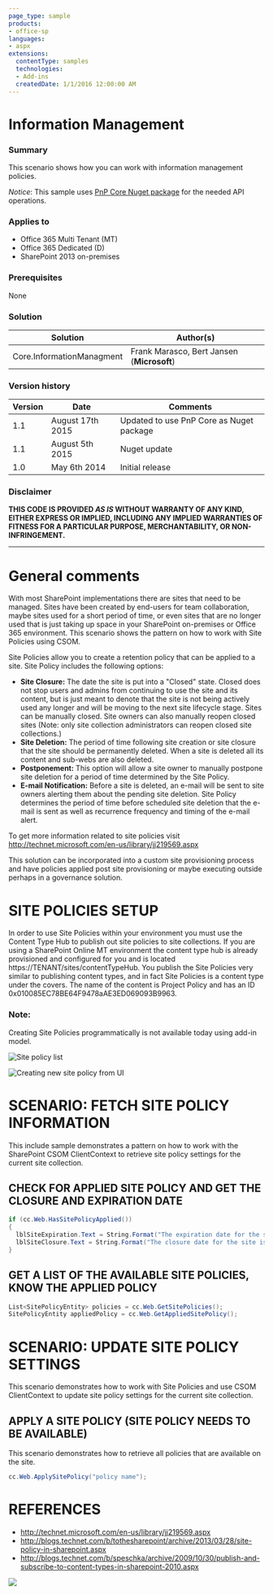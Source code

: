 ```yaml
---
page_type: sample
products:
- office-sp
languages:
- aspx
extensions:
  contentType: samples
  technologies:
  - Add-ins
  createdDate: 1/1/2016 12:00:00 AM
---
```

# Information Management #

### Summary ###
This scenario shows how you can work with information management policies.

*Notice*: This sample uses [PnP Core Nuget package](https://github.com/OfficeDev/PnP-sites-core) for the needed API operations.

### Applies to ###
-  Office 365 Multi Tenant (MT)
-  Office 365 Dedicated (D)
-  SharePoint 2013 on-premises

### Prerequisites ###
None

### Solution ###
Solution | Author(s)
---------|----------
Core.InformationManagment | Frank Marasco, Bert Jansen (**Microsoft**)

### Version history ###
Version  | Date | Comments
---------| -----| --------
1.1  | August 17th 2015 | Updated to use PnP Core as Nuget package
1.1  | August 5th 2015 | Nuget update
1.0  | May 6th 2014 | Initial release

### Disclaimer ###
**THIS CODE IS PROVIDED *AS IS* WITHOUT WARRANTY OF ANY KIND, EITHER EXPRESS OR IMPLIED, INCLUDING ANY IMPLIED WARRANTIES OF FITNESS FOR A PARTICULAR PURPOSE, MERCHANTABILITY, OR NON-INFRINGEMENT.**


----------

# General comments #
With most SharePoint implementations there are sites that need to be managed. Sites have been created by end-users for team collaboration, maybe sites used for a short period of time, or even sites that are no longer used that is just taking up space in your SharePoint on-premises or Office 365 environment. This scenario shows the pattern on how to work with Site Policies using CSOM. 

Site Policies allow you to create a retention policy that can be applied to a site. Site Policy includes the following options:
-  **Site Closure:** The date the site is put into a "Closed" state. Closed does not stop users and admins from continuing to use the site and its content, but is just meant to denote that the site is not being actively used any longer and will be moving to the next site lifecycle stage. Sites can be manually closed. Site owners can also manually reopen closed sites (Note: only site collection administrators can reopen closed site collections.)
-  **Site Deletion:** The period of time following site creation or site closure that the site should be permanently deleted. When a site is deleted all its content and sub-webs are also deleted.
-  **Postponement:** This option will allow a site owner to manually postpone site deletion for a period of time determined by the Site Policy.
-  **E-mail Notification:** Before a site is deleted, an e-mail will be sent to site owners alerting them about the pending site deletion. Site Policy determines the period of time before scheduled site deletion that the e-mail is sent as well as recurrence frequency and timing of the e-mail alert.

To get more information related to site policies visit http://technet.microsoft.com/en-us/library/jj219569.aspx

This solution can be incorporated into a custom site provisioning process and have policies applied post site provisioning or maybe executing outside perhaps in a governance solution.

# SITE POLICIES SETUP #
In order to use Site Policies within your environment you must use the Content Type Hub to publish out site policies to site collections. If you are using a SharePoint Online MT environment the content type hub is already provisioned and configured for you and is located https://TENANT/sites/contentTypeHub. You publish the Site Policies very similar to publishing content types, and in fact Site Policies is a content type under the covers. The name of the content is Project Policy and has an ID 0x010085EC78BE64F9478aAE3ED069093B9963.

### Note: ###
Creating Site Policies programmatically is not available today using add-in model. 

![Site policy list](http://i.imgur.com/njiTUNy.png)

![Creating new site policy from UI](http://i.imgur.com/DeMfdG5.png)

# SCENARIO: FETCH SITE POLICY INFORMATION #
This include sample demonstrates a pattern on how to work with the SharePoint CSOM ClientContext to retrieve site policy settings for the current site collection.

## CHECK FOR APPLIED SITE POLICY AND GET THE CLOSURE AND EXPIRATION DATE ##

```C#
if (cc.Web.HasSitePolicyApplied())
{
  lblSiteExpiration.Text = String.Format("The expiration date for the site is {0}", cc.Web.GetSiteExpirationDate());
  lblSiteClosure.Text = String.Format("The closure date for the site is {0}", cc.Web.GetSiteCloseDate());
}
```

## GET A LIST OF THE AVAILABLE SITE POLICIES, KNOW THE APPLIED POLICY ##

```C#
List<SitePolicyEntity> policies = cc.Web.GetSitePolicies();
SitePolicyEntity appliedPolicy = cc.Web.GetAppliedSitePolicy();
```

# SCENARIO: UPDATE SITE POLICY SETTINGS #
This scenario demonstrates how to work with Site Policies and use CSOM ClientContext to update site policy settings for the current site collection.

## APPLY A SITE POLICY (SITE POLICY NEEDS TO BE AVAILABLE) ##
This scenario demonstrates how to retrieve all policies that are available on the site.

```C#
cc.Web.ApplySitePolicy("policy name");
```

# REFERENCES #
-  http://technet.microsoft.com/en-us/library/jj219569.aspx
-  http://blogs.technet.com/b/tothesharepoint/archive/2013/03/28/site-policy-in-sharepoint.aspx
-  http://blogs.technet.com/b/speschka/archive/2009/10/30/publish-and-subscribe-to-content-types-in-sharepoint-2010.aspx


<img src="https://telemetry.sharepointpnp.com/pnp/samples/Core.InformationManagment" />